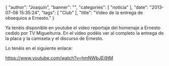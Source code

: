 {
  "author": "Joaquín", 
  "banner": "", 
  "categories": [
    "noticia"
  ], 
  "date": "2013-07-08 15:35:24", 
  "tags": [
    "Club"
  ], 
  "title": "Video de la entrega de obsequios a Ernesto."
}

Ya tenéis disponible en youtube el vídeo reportaje del homenaje a Ernesto cedido por TV Miguelturra. En el vídeo podéis ver al completo la entrega de la placa y la camiseta y el discurso de Ernesto. 

Lo tenéis en el siguiente enlace:

https://www.youtube.com/watch?v=hmNWbJEi9tM

